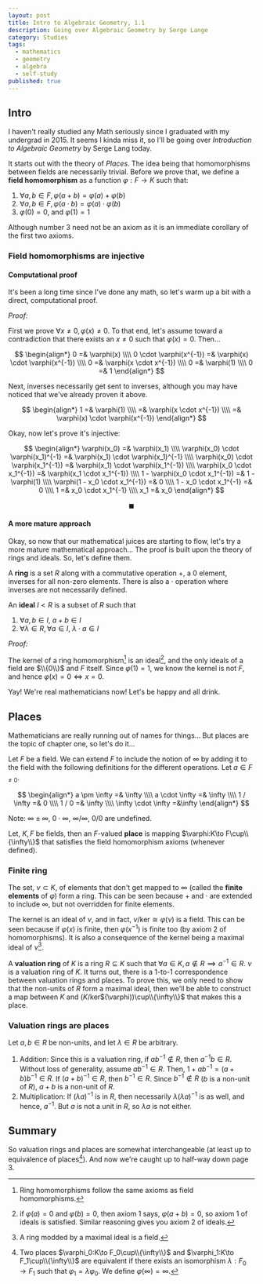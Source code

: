 ```yaml
---
layout: post
title: Intro to Algebraic Geometry, 1.1
description: Going over Algebraic Geometry by Serge Lange
category: Studies
tags:
  - mathematics
  - geometry
  - algebra
  - self-study
published: true
---
```


## Intro
I haven't really studied any Math seriously since I graduated with my undergrad in 2015. It seems I kinda miss it, so I'll be going over *Introduction to Algebraic Geometry* by Serge Lang today.

It starts out with the theory of *Places*. The idea being that homomorphisms between fields are necessarily trivial. Before we prove that, we define a **field homomorphism** as a function $\varphi:F\to K$ such that:
1. $\forall a,b \in F, \varphi(a + b) = \varphi(a) + \varphi(b)$
1. $\forall a,b \in F, \varphi(a \cdot b) = \varphi(a) \cdot \varphi(b)$
1. $\varphi(0) = 0$, and $\varphi(1) = 1$

Although number 3 need not be an axiom as it is an immediate corollary of the first two axioms.

### Field homomorphisms are injective
#### Computational proof

It's been a long time since I've done any math, so let's warm up a bit with a direct, computational proof.

*Proof:*

First we prove $\forall x \neq 0, \varphi(x) \neq 0$. To that end, let's assume toward a contradiction that there exists an $x \neq 0$ such that $\varphi(x) = 0$. Then...

$$
\begin{align*}
	0 =& \varphi(x) \\\\
	0 \cdot \varphi(x^{-1}) =& \varphi(x) \cdot \varphi(x^{-1}) \\\\
	0 =& \varphi(x \cdot x^{-1}) \\\\
	0 =& \varphi(1) \\\\
	0 =& 1
\end{align*}
$$

Next, inverses necessarily get sent to inverses, although you may have noticed that we've already proven it above.

$$
\begin{align*}
	1 =& \varphi(1) \\\\
	=& \varphi(x \cdot x^{-1}) \\\\
	=& \varphi(x) \cdot \varphi(x^{-1})
\end{align*}
$$

Okay, now let's prove it's injective:

$$
\begin{align*}
	\varphi(x_0) =& \varphi(x_1) \\\\
	\varphi(x_0) \cdot \varphi(x_1)^{-1} =& \varphi(x_1) \cdot \varphi(x_1)^{-1} \\\\
	\varphi(x_0) \cdot \varphi(x_1^{-1}) =& \varphi(x_1) \cdot \varphi(x_1^{-1}) \\\\
	\varphi(x_0 \cdot x_1^{-1}) =& \varphi(x_1 \cdot x_1^{-1}) \\\\
	1 - \varphi(x_0 \cdot x_1^{-1}) =& 1 - \varphi(1) \\\\
	\varphi(1 - x_0 \cdot x_1^{-1}) =& 0 \\\\
	1 - x_0 \cdot x_1^{-1} =& 0 \\\\
	1 =& x_0 \cdot x_1^{-1} \\\\
	x_1 =& x_0
\end{align*}
$$

$$
\blacksquare
$$

#### A more mature approach
Okay, so now that our mathematical juices are starting to flow, let's try a more mature mathematical approach... The proof is built upon the theory of rings and ideals. So, let's define them.

A **ring** is a set $R$ along with a commutative operation $+$, a $0$ element, inverses for all non-zero elements. There is also a $\cdot$ operation where inverses are not necessarily defined.

An **ideal** $I \lt R$ is a subset of $R$ such that
1. $\forall a, b \in I$, $a + b \in I$
1. $\forall \lambda \in R, \forall a \in I$, $\lambda \cdot a \in I$

*Proof:*

The kernel of a ring homomorphism[^ring_homo] is an ideal[^kernel-ideal], and the only ideals of a field are $\\{0\\}$ and $F$ itself. Since $\varphi(1) = 1$, we know the kernel is not $F$, and hence $\varphi(x) = 0 \iff x = 0$.

[^ring_homo]: Ring homomorphisms follow the same axioms as field homomorphisms.
[^kernel-ideal]: if $\varphi(a) = 0$ and $\varphi(b) = 0$, then axiom 1 says, $\varphi(a + b) = 0$, so axiom 1 of ideals is satisfied. Similar reasoning gives you axiom 2 of ideals.

Yay! We're real mathematicians now! Let's be happy and all drink.

## Places

Mathematicians are really running out of names for things... But places are the topic of chapter one, so let's do it...

Let $F$ be a field. We can extend $F$ to include the notion of $\infty$ by adding it to the field with the following definitions for the different operations. Let $a\in F_{\neq 0}$.

$$
\begin{align*}
a \pm \infty =& \infty \\\\
a \cdot \infty =& \infty \\\\
1 / \infty =& 0 \\\\
1 / 0 =& \infty \\\\
\infty \cdot \infty =&\infty
\end{align*}
$$

Note: $\infty \pm \infty$, $0\cdot \infty$, $\infty / \infty$, $0 / 0$ are undefined.

Let, $K,F$ be fields, then an $F$-valued **place** is mapping $\varphi:K\to F\cup\\{\infty\\}$ that satisfies the field homomorphism axioms (whenever defined).

### Finite ring
The set, $\nu \subset K$, of elements that don't get mapped to $\infty$ (called the **finite elements** of $\varphi$) form a ring. This can be seen because $+$ and $\cdot$ are extended to include $\infty$, but not overridden for finite elements.

The kernel is an ideal of $\nu$, and in fact, $\nu/\text{ker} \cong \varphi(\nu)$ is a field. This can be seen because if $\varphi(x)$ is finite, then $\varphi(x^{-1})$ is finite too (by axiom 2 of homomorphisms). It is also a consequence of the kernel being a maximal ideal of $\nu$[^ring-mod-max-ideal].

[^ring-mod-max-ideal]: A ring modded by a maximal ideal is a field.

A **valuation ring** of $K$ is a ring $R\subseteq K$ such that $\forall a \in K, a\notin R \implies a^{-1}\in R$. $\nu$ is a valuation ring of $K$. It turns out, there is a 1-to-1 correspondence between valuation rings and places. To prove this, we only need to show that the non-units of $R$ form a maximal ideal, then we'll be able to construct a map between $K$ and $(K/$ker$(\varphi))\cup\\{\infty\\}$ that makes this a place.

### Valuation rings are places

Let $a, b\in R$ be non-units, and let $\lambda \in R$ be arbitrary.
1. Addition: Since this is a valuation ring, if $ab^{-1}\notin R$, then $a^{-1}b\in R$. Without loss of generality, assume $ab^{-1}\in R$. Then, $1 + ab^{-1} = (a + b)b^{-1}\in R$. If $(a + b)^{-1}\in R$, then $b^{-1}\in R$. Since $b^{-1}\notin R$ ($b$ is a non-unit of $R$), $a+b$ is a non-unit of $R$.
1. Multiplication: If $(\lambda a)^{-1}$ is in $R$, then necessarily $\lambda(\lambda a)^{-1}$ is as well, and hence, $a^{-1}$. But $a$ is not a unit in $R$, so $\lambda a$ is not either.

## Summary

So valuation rings and places are somewhat interchangeable (at least up to equivalence of places[^equivalence-of-places]). And now we're caught up to half-way down page 3.

[^equivalence-of-places]: Two places $\varphi_0:K\to F_0\cup\\{\infty\\}$ and $\varphi_1:K\to F_1\cup\\{\infty\\}$ are equivalent if there exists an isomorphism $\lambda:F_0 \to F_1$ such that $\varphi_1 = \lambda\varphi_0$. We define $\varphi(\infty) = \infty$.
